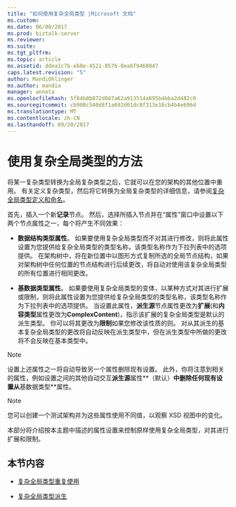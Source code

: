 ```yaml
---
title: "如何使用复杂全局类型 |Microsoft 文档"
ms.custom: 
ms.date: 06/08/2017
ms.prod: biztalk-server
ms.reviewer: 
ms.suite: 
ms.tgt_pltfrm: 
ms.topic: article
ms.assetid: ddea1c7b-eb0e-4521-8576-0ea6f9460847
caps.latest.revision: "5"
author: MandiOhlinger
ms.author: mandia
manager: anneta
ms.openlocfilehash: 5f84b8b872d047a62a913514a695b4bba2d482c0
ms.sourcegitcommit: cb908c540d8f1a692d01dc8f313e16cb4b4e696d
ms.translationtype: MT
ms.contentlocale: zh-CN
ms.lasthandoff: 09/20/2017
---
```

# <a name="ways-to-use-complex-global-types"></a>使用复杂全局类型的方法
将某一复杂类型转换为全局复杂类型之后，它就可以在您的架构的其他位置中重用。 有关定义复杂类型，然后将它转换为全局复杂类型的详细信息，请参阅[复杂全局类型定义和命名](../core/complex-global-type-definition-and-naming.md)。  
  
 首先，插入一个新**记录**节点。 然后，选择所插入节点并在“属性”窗口中设置以下两个节点属性之一，每个将产生不同效果：  
  
-   **数据结构类型属性**。 如果要使用复杂全局类型而不对其进行修改，则将此属性设置为您提供给复杂全局类型的类型名称，该类型名称作为下拉列表中的选项提供。 在架构树中，将在新位置中以图形方式复制所选的全局节点结构，如果对架构树中任何位置的节点结构进行后续更改，将自动对使用该复杂全局类型的所有位置进行相同更改。  
  
-   **基数据类型属性**。 如果要使用复杂全局类型的变体，以某种方式对其进行扩展或限制，则将此属性设置为您提供给复杂全局类型的类型名称，该类型名称作为下拉列表中的选项提供。 当设置此属性，**派生源**节点属性更改为**扩展**(和**内容类型**属性更改为**ComplexContent**)，指示该扩展的复杂全局类型是默认的派生类型。 你可以将其更改为**限制**如果您修改该性质的则。 对从其派生的基本复杂全局类型的更改将自动反映在派生类型中，但在派生类型中所做的更改将不会反映在基本类型中。  
  
> [!NOTE]
>  设置上述属性之一将自动导致另一个属性删除现有设置。 此外，你将注意到相关的属性，例如设置之间的其他自动交互**派生源**属性**（默认）**中删除任何现有设置从**基数据类型**属性。  
  
> [!NOTE]
>  您可以创建一个测试架构并为这些属性使用不同值，以观察 XSD 视图中的变化。  
  
 本部分将介绍按本主题中描述的属性设置来控制原样使用复杂全局类型，对其进行扩展和限制。  
  
## <a name="in-this-section"></a>本节内容  
  
-   [复杂全局类型重复使用](../core/complex-global-type-re-use.md)  
  
-   [复杂全局类型派生](../core/complex-global-type-derivation.md)